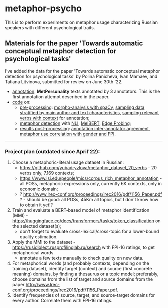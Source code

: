 # metaphor-psycho

This is to perform experiments on metaphor usage characterizing Russian speakers with different psychological traits.

## Materials for the paper 'Towards automatic conceptual metaphor detection for psychological tasks'

I've added the data for the paper 'Towards automatic conceptual metaphor detection for psychological tasks' by Polina Panicheva, Ivan Mamaev, and Tatiana Litvinova, submitted for review on June 30th '22.

- [annotation](https://github.com/PolinaZulik/metaphor-psycho/tree/main/annotation/split1): **MetPersonality** texts annotated by 3 annotators. This is the first annotation attempt described in the paper.
- [code](https://github.com/PolinaZulik/metaphor-psycho/tree/main/code) on:
   - [pre-processing](https://github.com/PolinaZulik/metaphor-psycho/tree/main/code/pre-processing): [morpho-analysis with spaCy](https://github.com/PolinaZulik/metaphor-psycho/blob/main/code/pre-processing/spacy_proc0.ipynb), [sampling data stratified by main author and text characteristics](https://github.com/PolinaZulik/metaphor-psycho/blob/main/code/pre-processing/get-stratified_metaphor_sample.ipynb), [sampling relevant verbs with context](https://github.com/PolinaZulik/metaphor-psycho/blob/main/code/pre-processing/fpi_get_verbs_context.ipynb) for annotation;
   - [metaphor detection](https://github.com/PolinaZulik/metaphor-psycho/tree/main/code/metaphor%20detection) with [NLI](https://github.com/PolinaZulik/metaphor-psycho/blob/main/code/metaphor%20detection/nli_all.ipynb), [MelBERT](https://github.com/PolinaZulik/metaphor-psycho/blob/main/code/metaphor%20detection/MelBERT_Adapted.ipynb), [Edge Probing](https://github.com/PolinaZulik/metaphor-psycho/blob/main/code/metaphor%20detection/probing_corpora.ipynb);
   - [results post-processing](https://github.com/PolinaZulik/metaphor-psycho/tree/main/code/results-processing): [annotation inter-annotator agreement](https://github.com/PolinaZulik/metaphor-psycho/blob/main/code/results-processing/process_annotation.ipynb), [metaphor use correlation with gender and FPI](https://github.com/PolinaZulik/metaphor-psycho/blob/main/code/results-processing/corrs_metaphor.ipynb).


--------

### Project plan (outdated since April'22):
1. Choose a metaphoric-literal usage dataset in Russian:
   - https://github.com/yubadryzlova/metaphor_dataset_20_verbs - 20 verbs only, 7.169 contexts;
   - https://www.isi.edu/people/mics/corpus_rich_metaphor_annotation - all POSs, metaphoric expressions only, currently 6K contexts, only in economic domain;
   - ? http://www.lrec-conf.org/proceedings/lrec2016/pdf/1156_Paper.pdf ? - should be good: all POSs, 45Km all topics, but I don't know how to obtain it yet!?
2. Train and evaluate a BERT-based model of metaphor identification (MMI) - https://huggingface.co/docs/transformers/tasks/token_classification on the selected dataset(s);
   - don't forget to evaluate cross-lexical/cross-topic for a lower-bound quality estimation.
3. Apply the MMI to the dataset - https://rusidiolect.rusprofilinglab.ru/search with FPI-16 ratings, to get metaphorical words.
   - annotate a few texts manually to check quality on new data.
4. For metaphorical words (and probably contexts, depending on the training dataset), identify target (context) and source (first concrete meaning) domains, by finding a thesaurus or a topic model; preferably, choose domains from the list of target and source domains from the paper http://www.lrec-conf.org/proceedings/lrec2016/pdf/1156_Paper.pdf. 
5. Identify frequencies of source, target, and source-target domains for every author. Correlate them with FPI-16 ratings.

